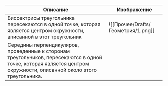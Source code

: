 | Описание | Изображение |
| ---- | ---- |
| Биссектрисы треугольника пересекаются в одной точке, которая является центром окружности, вписанной в этот треугольник | ![[Прочее/Drafts/Геометрия/1.png]] |
| Середины перпендикуляров, проведенные к сторонам треугольников, пересекаются в одной точке, которая является центром окружности, описанной около этого треугольника. |  |

